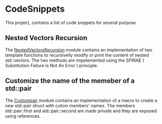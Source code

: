 # CodeSnippets
This project, contains a list of code snippets for several purpose

## Nested Vectors Recursion
The [NestedVectorsRecursion](https://github.com/shogunxam/CodeSnippets/blob/90857a8ddbaa7d11d7c301312c14f75ca3a7ecbb/NestedVectorsRecursion.cpp) module contains an implementation of two template functions to recursivelly modify or print the content of nested std::vectors.
The two methods are impelemented using the SFINAE ( Substitution Failure Is Not An Error ) principle.

## Customize the name of the memeber of a std::pair 
The [Custompair](https://github.com/shogunxam/CodeSnippets/blob/e68aaecaaf4f13911a880fa54fb85c8e928663bd/CustomPair.cpp) module contains an implementation of a macro to create a new std::pair struct with cutom members' names. The members std::pair::first and std::pair::second are made private and they are exposed using references.
